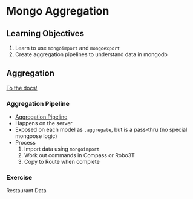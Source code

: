 Mongo Aggregation
===

## Learning Objectives

1. Learn to use `mongoimport` and `mongoexport`
1. Create aggregation pipelines to understand data in mongodb

## Aggregation

[To the docs!](https://docs.mongodb.com/manual/aggregation/)

### Aggregation Pipeline

* [Aggregation Pipeline](https://docs.mongodb.com/manual/core/aggregation-pipeline/)
* Happens on the server
* Exposed on each model as `.aggregate`, but is a pass-thru (no special mongoose logic)
* Process
    1. Import data using `mongoimport` 
    2. Work out commands in Compass or Robo3T
    3. Copy to Route when complete

### Exercise

Restaurant Data
